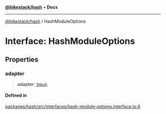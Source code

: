 [**@hikestack/hash**](/official/reference/hash/index.md) • **Docs**

***

[@hikestack/hash](/official/reference/hash/globals.md) / HashModuleOptions

# Interface: HashModuleOptions

## Properties

### adapter

> **adapter**: [`IHash`](/official/reference/hash/interfaces/IHash.md)

#### Defined in

[packages/hash/src/interfaces/hash-module-options.interface.ts:4](https://github.com/hikestack/hike/blob/c92ba77258ca8fade42047e4fbc66f1760864ed9/packages/hash/src/interfaces/hash-module-options.interface.ts#L4)
